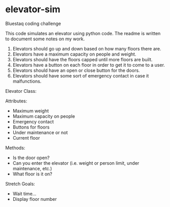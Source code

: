 # elevator-sim
Bluestaq coding challenge

This code simulates an elevator using python code. The readme is written to document some notes on my work.

1. Elevators should go up and down based on how many floors there are.
2. Elevators have a maximum capacity on people and weight.
3. Elevators should have the floors capped until more floors are built. 
4. Elevators have a button on each floor in order to get it to come to a user.
5. Elevators should have an open or close button for the doors.
6. Elevators should have some sort of emergency contact in case it malfunctions.

Elevator Class:

Attributes:
- Maximum weight
- Maximum capacity on people
- Emergency contact
- Buttons for floors
- Under maintenance or not
- Current floor

Methods:
- Is the door open?
- Can you enter the elevator (i.e. weight or person limit, under maintenance, etc.)
- What floor is it on?

Stretch Goals:
- Wait time...
- Display floor number